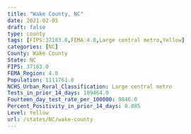 ```yaml
---
title: "Wake County, NC"
date: 2021-02-05
draft: false
type: county
tags: [FIPS:37183.0,FEMA:4.0,Large central metro,Yellow]
categories: [NC]
County: Wake County
State: NC
FIPS: 37183.0
FEMA_Region: 4.0
Population: 1111761.0
NCHS_Urban_Rural_Classification: Large central metro
Tests_in_prior_14_days: 109464.0
Fourteen_day_test_rate_per_100000: 9846.0
Percent_Positivity_in_prior_14_days: 0.085
Level: Yellow
url: /states/NC/wake-county
---
```



